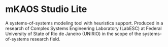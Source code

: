 # mKAOS Studio Lite
A systems-of-systems modeling tool with heuristics support. Produced in a research of Complex Systems Engineering Laboratory (LabESC) at Federal University of State of Rio de Janeiro (UNIRIO) in the scope of the systems-of-systems research field.
